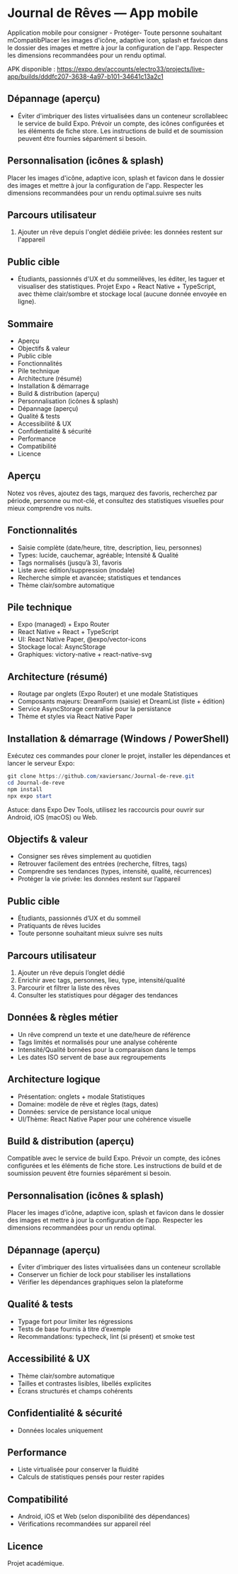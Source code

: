 # Journal de Rêves — App mobile

Application mobile pour consigner - Protéger- Toute personne souhaitant mCompatibPlacer les images d'icône, adaptive icon, splash et favicon dans le dossier des images et mettre à jour la configuration de l'app. Respecter les dimensions recommandées pour un rendu optimal.

APK disponible : https://expo.dev/accounts/electro33/projects/live-app/builds/dddfc207-3638-4a97-b101-34641c13a2c1

## Dépannage (aperçu)

- Éviter d'imbriquer des listes virtualisées dans un conteneur scrollableec le service de build Expo. Prévoir un compte, des icônes configurées et les éléments de fiche store. Les instructions de build et de soumission peuvent être fournies séparément si besoin.

## Personnalisation (icônes & splash)

Placer les images d'icône, adaptive icon, splash et favicon dans le dossier des images et mettre à jour la configuration de l'app. Respecter les dimensions recommandées pour un rendu optimal.suivre ses nuits

## Parcours utilisateur

1. Ajouter un rêve depuis l'onglet dédiéie privée: les données restent sur l'appareil

## Public cible

- Étudiants, passionnés d'UX et du sommeilêves, les éditer, les taguer et visualiser des statistiques. Projet Expo + React Native + TypeScript, avec thème clair/sombre et stockage local (aucune donnée envoyée en ligne).

## Sommaire

- Aperçu
- Objectifs & valeur
- Public cible
- Fonctionnalités
- Pile technique
- Architecture (résumé)
- Installation & démarrage
- Build & distribution (aperçu)
- Personnalisation (icônes & splash)
- Dépannage (aperçu)
- Qualité & tests
- Accessibilité & UX
- Confidentialité & sécurité
- Performance
- Compatibilité
- Licence

## Aperçu

Notez vos rêves, ajoutez des tags, marquez des favoris, recherchez par période, personne ou mot-clé, et consultez des statistiques visuelles pour mieux comprendre vos nuits.

## Fonctionnalités

- Saisie complète (date/heure, titre, description, lieu, personnes)
- Types: lucide, cauchemar, agréable; Intensité & Qualité
- Tags normalisés (jusqu’à 3), favoris
- Liste avec édition/suppression (modale)
- Recherche simple et avancée; statistiques et tendances
- Thème clair/sombre automatique

## Pile technique

- Expo (managed) + Expo Router
- React Native + React + TypeScript
- UI: React Native Paper, @expo/vector-icons
- Stockage local: AsyncStorage
- Graphiques: victory-native + react-native-svg

## Architecture (résumé)

- Routage par onglets (Expo Router) et une modale Statistiques
- Composants majeurs: DreamForm (saisie) et DreamList (liste + édition)
- Service AsyncStorage centralisé pour la persistance
- Thème et styles via React Native Paper

## Installation & démarrage (Windows / PowerShell)

Exécutez ces commandes pour cloner le projet, installer les dépendances et lancer le serveur Expo:

```powershell
git clone https://github.com/xaviersanc/Journal-de-reve.git
cd Journal-de-reve
npm install
npx expo start
```

Astuce: dans Expo Dev Tools, utilisez les raccourcis pour ouvrir sur Android, iOS (macOS) ou Web.

## Objectifs & valeur

- Consigner ses rêves simplement au quotidien
- Retrouver facilement des entrées (recherche, filtres, tags)
- Comprendre ses tendances (types, intensité, qualité, récurrences)
- Protéger la vie privée: les données restent sur l’appareil

## Public cible

- Étudiants, passionnés d’UX et du sommeil
- Pratiquants de rêves lucides
- Toute personne souhaitant mieux suivre ses nuits

## Parcours utilisateur

1. Ajouter un rêve depuis l’onglet dédié
2. Enrichir avec tags, personnes, lieu, type, intensité/qualité
3. Parcourir et filtrer la liste des rêves
4. Consulter les statistiques pour dégager des tendances

## Données & règles métier

- Un rêve comprend un texte et une date/heure de référence
- Tags limités et normalisés pour une analyse cohérente
- Intensité/Qualité bornées pour la comparaison dans le temps
- Les dates ISO servent de base aux regroupements

## Architecture logique

- Présentation: onglets + modale Statistiques
- Domaine: modèle de rêve et règles (tags, dates)
- Données: service de persistance local unique
- UI/Thème: React Native Paper pour une cohérence visuelle

## Build & distribution (aperçu)

Compatible avec le service de build Expo. Prévoir un compte, des icônes configurées et les éléments de fiche store. Les instructions de build et de soumission peuvent être fournies séparément si besoin.

## Personnalisation (icônes & splash)

Placer les images d’icône, adaptive icon, splash et favicon dans le dossier des images et mettre à jour la configuration de l’app. Respecter les dimensions recommandées pour un rendu optimal.

## Dépannage (aperçu)

- Éviter d’imbriquer des listes virtualisées dans un conteneur scrollable
- Conserver un fichier de lock pour stabiliser les installations
- Vérifier les dépendances graphiques selon la plateforme

## Qualité & tests

- Typage fort pour limiter les régressions
- Tests de base fournis à titre d’exemple
- Recommandations: typecheck, lint (si présent) et smoke test

## Accessibilité & UX

- Thème clair/sombre automatique
- Tailles et contrastes lisibles, libellés explicites
- Écrans structurés et champs cohérents

## Confidentialité & sécurité

- Données locales uniquement
 

## Performance

- Liste virtualisée pour conserver la fluidité
- Calculs de statistiques pensés pour rester rapides

## Compatibilité

- Android, iOS et Web (selon disponibilité des dépendances)
- Vérifications recommandées sur appareil réel

 

## Licence

Projet académique.


